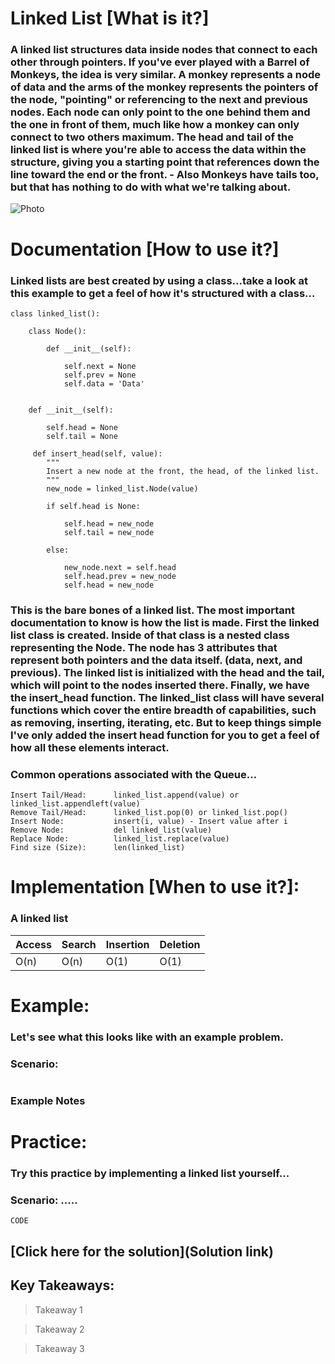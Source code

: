 # Linked List [What is it?]

### A linked list structures data inside nodes that connect to each other through pointers. If you've ever played with a Barrel of Monkeys, the idea is very similar. A monkey represents a node of data and the arms of the monkey represents the pointers of the node, "pointing" or referencing to the next and previous nodes. Each node can only point to the one behind them and the one in front of them, much like how a monkey can only connect to two others maximum. The head and tail of the linked list is where you're able to access the data within the structure, giving you a starting point that references down the line toward the end or the front. - Also Monkeys have tails too, but that has nothing to do with what we're talking about.

![Photo](https://github.com/joehawkens/data-structures-final/blob/main/Assets/LinkedlistDiagram.PNG)

# Documentation [How to use it?]

### Linked lists are best created by using a class...take a look at this example to get a feel of how it's structured with a class...

```
class linked_list():

    class Node():

        def __init__(self):

            self.next = None
            self.prev = None
            self.data = 'Data'


    def __init__(self):

        self.head = None
        self.tail = None
        
     def insert_head(self, value):
        """
        Insert a new node at the front, the head, of the linked list. 
        """
        new_node = linked_list.Node(value)  
        
        if self.head is None:
            
            self.head = new_node
            self.tail = new_node
            
        else:

            new_node.next = self.head
            self.head.prev = new_node
            self.head = new_node
```
### This is the bare bones of a linked list. The most important documentation to know is how the list is made. First the linked list class is created. Inside of that class is a nested class representing the Node. The node has 3 attributes that represent both pointers and the data itself. (data, next, and previous). The linked list is initialized with the head and the tail, which will point to the nodes inserted there. Finally, we have the insert_head function. The linked_list class will have several functions which cover the entire breadth of capabilities, such as removing, inserting, iterating, etc. But to keep things simple I've only added the insert head function for you to get a feel of how all these elements interact.


### Common operations associated with the Queue...

```
Insert Tail/Head:      linked_list.append(value) or linked_list.appendleft(value)
Remove Tail/Head:      linked_list.pop(0) or linked_list.pop()
Insert Node:           insert(i, value) - Insert value after i
Remove Node:           del linked_list(value)
Replace Node:          linked_list.replace(value)
Find size (Size):      len(linked_list)
``` 


# Implementation [When to use it?]:

### A linked list 

Access | Search | Insertion | Deletion |
-------|--------|-----------|----------|
 O(n)  |  O(n)  |   O(1)    |    O(1)  |


# Example:
### Let's see what this looks like with an example problem.

### Scenario: 
```
```
### Example Notes

# Practice:

### Try this practice by implementing a linked list yourself...

### Scenario: .....

```
CODE
```

## [Click here for the solution](Solution link)

## Key Takeaways:

> Takeaway 1

> Takeaway 2

> Takeaway 3

